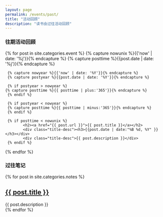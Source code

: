 ```yaml
---
layout: page
permalink: /events/past/
title: "活动回顾"
description: "读书会过往活动回顾"
---
```


<h3 class="section-heading text-center">往期活动回顾</h3>
<div class="tiles">
{% for post in site.categories.event %}
     {% capture nowunix %}{{'now' | date: '%j'}}{% endcapture %}
     {% capture posttime %}{{post.date | date: '%j'}}{% endcapture %}


     {% capture nowyear %}{{'now' | date: '%Y'}}{% endcapture %}
     {% capture postyear %}{{post.date | date: '%Y'}}{% endcapture %}

     {% if postyear > nowyear %}
  	{% capture posttime %}{{ posttime | plus:'365'}}{% endcapture %}
     {% endif %}

     {% if postyear < nowyear %}
     {% capture posttime %}{{ posttime | minus:'365'}}{% endcapture %}
     {% endif %}

     {% if posttime < nowunix %}
            <h2><a href="{{ post.url }}">{{ post.title }}</a></h2>
            <div class="title-desc"><h3>{{post.date | date:"%B %d, %Y" }}</h3></div>
            <div class="title-desc">{{ post.description }}</div>
     {% endif %}
{% endfor %}
</div><!-- /.tiles -->

<h3 class="section-heading text-center">过往笔记</h3>
<div class="tiles">
{% for post in site.categories.notes %}
                <h2><a href="{{ post.url }}">{{ post.title }}</a></h2>
                <div class="title-desc">{{ post.description }}</div>
{% endfor %}

